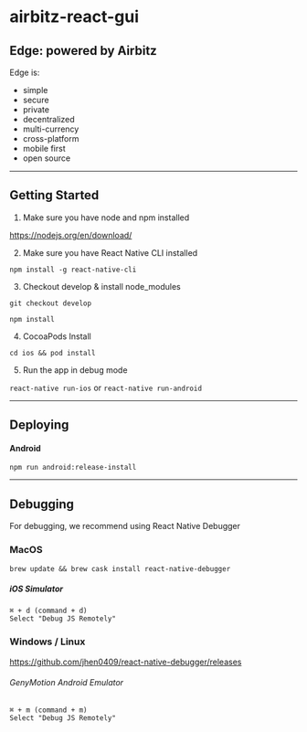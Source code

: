 # airbitz-react-gui

## Edge: powered by Airbitz

Edge is:
- simple
- secure
- private
- decentralized
- multi-currency
- cross-platform
- mobile first
- open source

---------------------------------------------------

## Getting Started

1. Make sure you have node and npm installed

  https://nodejs.org/en/download/

2. Make sure you have React Native CLI installed

  `npm install -g react-native-cli`

3. Checkout develop & install node_modules

  `git checkout develop`

  `npm install`

4. CocoaPods Install

  `cd ios && pod install`

5. Run the app in debug mode

  `react-native run-ios` or `react-native run-android`

---------------------------------------------------

## Deploying

#### Android

`npm run android:release-install`

---------------------------------------------------

## Debugging

For debugging, we recommend using React Native Debugger

### MacOS

`brew update && brew cask install react-native-debugger`
##### iOS Simulator
    ⌘ + d (command + d)
    Select "Debug JS Remotely"

### Windows / Linux

https://github.com/jhen0409/react-native-debugger/releases

###### GenyMotion Android Emulator
    ⌘ + m (command + m)
    Select "Debug JS Remotely"
